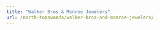 ```yaml
---
title: "Walker Bros & Monroe Jewelers"
url: /north-tonawanda/walker-bros-and-monroe-jewelers/
---
```

